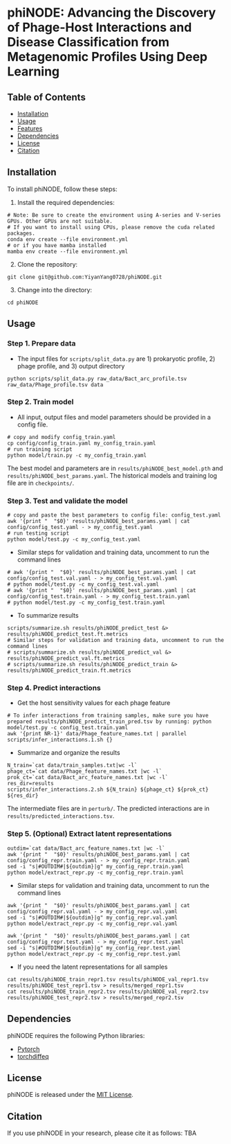 # phiNODE: Advancing the Discovery of Phage-Host Interactions and Disease Classification from Metagenomic Profiles Using Deep Learning

## Table of Contents
- [Installation](#installation)
- [Usage](#usage)
- [Features](#features)
- [Dependencies](#dependencies)
- [License](#license)
- [Citation](#citation)

## Installation
To install phiNODE, follow these steps:
1. Install the required dependencies:
```
# Note: Be sure to create the environment using A-series and V-series GPUs. Other GPUs are not suitable.
# If you want to install using CPUs, please remove the cuda related packages.
conda env create --file environment.yml
# or if you have mamba installed
mamba env create --file environment.yml
```
2. Clone the repository:
```
git clone git@github.com:YiyanYang0728/phiNODE.git
```
3. Change into the directory:
```
cd phiNODE
```

## Usage
### Step 1. Prepare data
- The input files for `scripts/split_data.py` are 1) prokaryotic profile, 2) phage profile, and 3) output directory
```
python scripts/split_data.py raw_data/Bact_arc_profile.tsv raw_data/Phage_profile.tsv data
```

### Step 2. Train model
- All input, output files and model parameters should be provided in a config file.
```
# copy and modify config_train.yaml
cp config/config_train.yaml my_config_train.yaml
# run training script
python model/train.py -c my_config_train.yaml
```
The best model and parameters are in `results/phiNODE_best_model.pth` and `results/phiNODE_best_params.yaml`.
The historical models and training log file are in `checkpoints/`.

### Step 3. Test and validate the model
```
# copy and paste the best parameters to config file: config_test.yaml
awk '{print "  "$0}' results/phiNODE_best_params.yaml | cat config/config_test.yaml - > my_config_test.yaml
# run testing script
python model/test.py -c my_config_test.yaml
```

- Similar steps for validation and training data, uncomment to run the command lines
```
# awk '{print "  "$0}' results/phiNODE_best_params.yaml | cat config/config_test.val.yaml - > my_config_test.val.yaml
# python model/test.py -c my_config_test.val.yaml
# awk '{print "  "$0}' results/phiNODE_best_params.yaml | cat config/config_test.train.yaml - > my_config_test.train.yaml
# python model/test.py -c my_config_test.train.yaml
```

- To summarize results
```
scripts/summarize.sh results/phiNODE_predict_test &> results/phiNODE_predict_test.ft.metrics
# Similar steps for validation and training data, uncomment to run the command lines
# scripts/summarize.sh results/phiNODE_predict_val &> results/phiNODE_predict_val.ft.metrics
# scripts/summarize.sh results/phiNODE_predict_train &> results/phiNODE_predict_train.ft.metrics
```

### Step 4. Predict interactions
- Get the host sensitivity values for each phage feature
```
# To infer interactions from training samples, make sure you have prepared results/phiNODE_predict_train_pred.tsv by running: python model/test.py -c config_test.train.yaml
awk '{print NR-1}' data/Phage_feature_names.txt | parallel scripts/infer_interactions.1.sh {}
```

- Summarize and organize the results
```
N_train=`cat data/train_samples.txt|wc -l`
phage_ct=`cat data/Phage_feature_names.txt |wc -l`
prok_ct=`cat data/Bact_arc_feature_names.txt |wc -l`
res_dir=results
scripts/infer_interactions.2.sh ${N_train} ${phage_ct} ${prok_ct} ${res_dir}
```
The intermediate files are in `perturb/`.
The predicted interactions are in `results/predicted_interactions.tsv`.

### Step 5. (Optional) Extract latent representations
```
outdim=`cat data/Bact_arc_feature_names.txt |wc -l`
awk '{print "  "$0}' results/phiNODE_best_params.yaml | cat config/config_repr.train.yaml - > my_config_repr.train.yaml
sed -i "s|#OUTDIM#|${outdim}|g" my_config_repr.train.yaml
python model/extract_repr.py -c my_config_repr.train.yaml
```

- Similar steps for validation and training data, uncomment to run the command lines
```
awk '{print "  "$0}' results/phiNODE_best_params.yaml | cat config/config_repr.val.yaml - > my_config_repr.val.yaml
sed -i "s|#OUTDIM#|${outdim}|g" my_config_repr.val.yaml
python model/extract_repr.py -c my_config_repr.val.yaml

awk '{print "  "$0}' results/phiNODE_best_params.yaml | cat config/config_repr.test.yaml - > my_config_repr.test.yaml
sed -i "s|#OUTDIM#|${outdim}|g" my_config_repr.test.yaml
python model/extract_repr.py -c my_config_repr.test.yaml
```

- If you need the latent representations for all samples
```
cat results/phiNODE_train_repr1.tsv results/phiNODE_val_repr1.tsv results/phiNODE_test_repr1.tsv > results/merged_repr1.tsv
cat results/phiNODE_train_repr2.tsv results/phiNODE_val_repr2.tsv results/phiNODE_test_repr2.tsv > results/merged_repr2.tsv
```

## Dependencies
phiNODE requires the following Python libraries:
- [Pytorch](https://github.com/pytorch/pytorch)
- [torchdiffeq](https://github.com/rtqichen/torchdiffeq)

## License
phiNODE is released under the [MIT License](./LICENSE).

## Citation
If you use phiNODE in your research, please cite it as follows:
TBA
